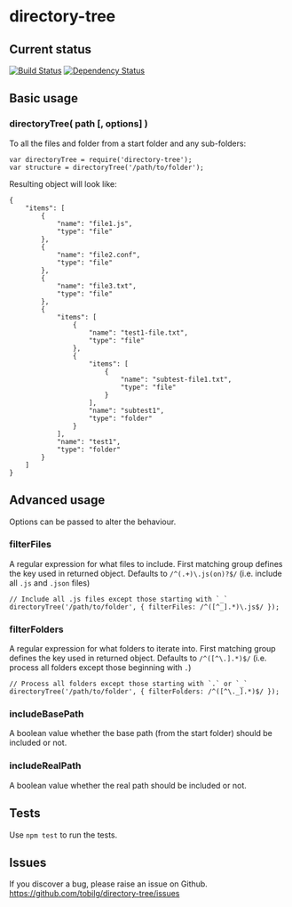 # directory-tree

## Current status

[![Build Status](https://secure.travis-ci.org/tobilg/directory-tree.png?branch=master)](http://travis-ci.org/tobilg/directory-tree)
[![Dependency Status](https://david-dm.org/tobilg/directory-tree.png)](https://david-dm.org/tobilg/directory-tree)

## Basic usage

### directoryTree( path [, options] )

To all the files and folder from a start folder and any sub-folders:

	var directoryTree = require('directory-tree');
	var structure = directoryTree('/path/to/folder');

Resulting object will look like:

```
{
    "items": [
        {
            "name": "file1.js",
            "type": "file"
        },
        {
            "name": "file2.conf",
            "type": "file"
        },
        {
            "name": "file3.txt",
            "type": "file"
        },
        {
            "items": [
                {
                    "name": "test1-file.txt",
                    "type": "file"
                },
                {
                    "items": [
                        {
                            "name": "subtest-file1.txt",
                            "type": "file"
                        }
                    ],
                    "name": "subtest1",
                    "type": "folder"
                }
            ],
            "name": "test1",
            "type": "folder"
        }
    ]
}
```

## Advanced usage

Options can be passed to alter the behaviour.

### filterFiles

A regular expression for what files to include. First matching group defines the key used in returned object.
Defaults to `/^(.+)\.js(on)?$/` (i.e. include all `.js` and `.json` files)

	// Include all .js files except those starting with `_`
	directoryTree('/path/to/folder', { filterFiles: /^([^_].*)\.js$/ });

### filterFolders

A regular expression for what folders to iterate into. First matching group defines the key used in returned object.
Defaults to `/^([^\.].*)$/` (i.e. process all folders except those beginning with `.`)

	// Process all folders except those starting with `.` or `_`
	directoryTree('/path/to/folder', { filterFolders: /^([^\._].*)$/ });

### includeBasePath

A boolean value whether the base path (from the start folder) should be included or not.

### includeRealPath

A boolean value whether the real path should be included or not.

## Tests

Use `npm test` to run the tests.

## Issues

If you discover a bug, please raise an issue on Github. https://github.com/tobilg/directory-tree/issues
